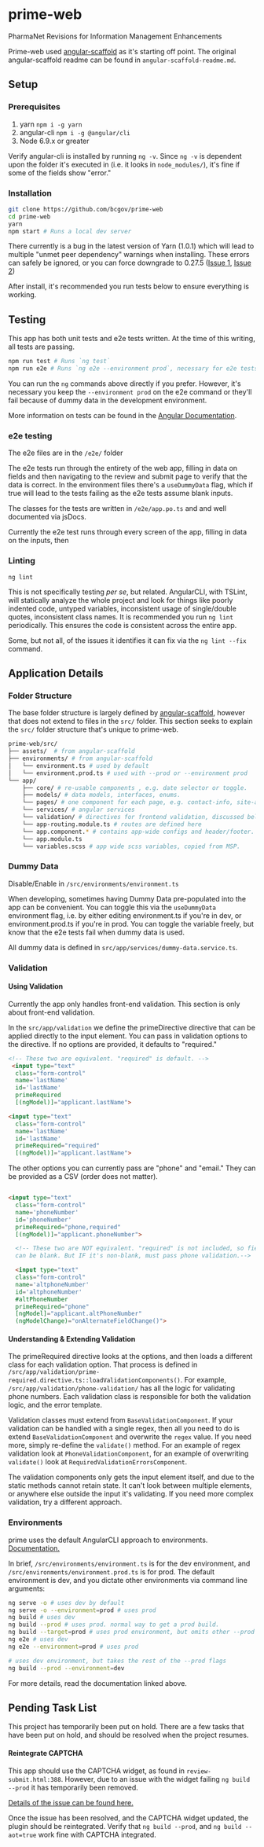 # prime-web
PharmaNet Revisions for Information Management Enhancements

Prime-web used [angular-scaffold](https://github.com/bcgov/angular-scaffold) as it's starting off point.  The original angular-scaffold readme can be found in `angular-scaffold-readme.md`.

## Setup

### Prerequisites

1. yarn `npm i -g yarn`
2. angular-cli `npm i -g @angular/cli`
3. Node 6.9.x or greater

Verify angular-cli is installed by running `ng -v`. Since `ng -v` is dependent upon the folder it's executed in (i.e. it looks in `node_modules/`), it's fine if some of the fields show "error." 

### Installation

```bash
git clone https://github.com/bcgov/prime-web
cd prime-web
yarn
npm start # Runs a local dev server
```

There currently is a bug in the latest version of Yarn (1.0.1) which will lead to multiple "unmet peer dependency" warnings when installing. These errors can safely be ignored, or you can force downgrade to 0.27.5 ([Issue 1](https://github.com/angular/angular-cli/issues/7658), [Issue 2](https://github.com/yarnpkg/yarn/issues/4433))

After install, it's recommended you run tests below to ensure everything is working.


## Testing

This app has both unit tests and e2e tests written. At the time of this writing, all tests are passing.

```bash
npm run test # Runs `ng test`
npm run e2e # Runs `ng e2e --environment prod`, necessary for e2e tests.
```

You can run the `ng` commands above directly if you prefer. However, it's necessary you keep the `--environment prod` on the e2e command or they'll fail because of dummy data in the development environment.

More information on tests can be found in the [Angular Documentation](https://angular.io/guide/testing).

### e2e testing

The e2e files are in the `/e2e/` folder

The e2e tests run through the entirety of the web app, filling in data on fields and then navigating to the review and submit page to verify that the data is correct.  In the environment files there's a `useDummyData` flag, which if true will lead to the tests failing as the e2e tests assume blank inputs.

The classes for the tests are written in `/e2e/app.po.ts` and and well documented via jsDocs.


Currently the e2e test runs through every screen of the app, filling in data on the inputs, then 

### Linting

`ng lint`

This is not specifically testing *per se*, but related. AngularCLI, with TSLint, will statically analyze the whole project and look for things like poorly indented code, untyped variables, inconsistent usage of single/double quotes, inconsistent class names.  It is recommended you run `ng lint` periodically. This ensures the code is consistent across the entire app.

Some, but not all, of the issues it identifies it can fix via the `ng lint --fix` command.

## Application Details

### Folder Structure

The base folder structure is largely defined by [angular-scaffold](https://github.com/bcgov/angular-scaffold), however that does not extend to files in the `src/` folder. This section seeks to explain the `src/` folder structure that's unique to prime-web.


```bash
prime-web/src/
├── assets/  # from angular-scaffold
├── environments/ # from angular-scaffold
│   └── environment.ts # used by default
│   └── environment.prod.ts # used with --prod or --environment prod
└── app/
    ├── core/ # re-usable components , e.g. date selector or toggle.
    ├── models/ # data models, interfaces, enums.
    └── pages/ # one component for each page, e.g. contact-info, site-access
    └── services/ # angular services
    └── validation/ # directives for frontend validation, discussed below
    └── app-routing.module.ts # routes are defined here
    └── app.component.* # contains app-wide configs and header/footer.
    └── app.module.ts
    └── variables.scss # app wide scss variables, copied from MSP.
```

### Dummy Data

Disable/Enable in `/src/environments/environment.ts`

When developing, sometimes having Dummy Data pre-populated into the app can be convenient.  You can toggle this via the `useDummyData` environment flag, i.e. by either editing environment.ts if you're in dev, or environment.prod.ts if you're in prod. You can toggle the variable freely, but know that the e2e tests fail when dummy data is used.

All dummy data is defined in `src/app/services/dummy-data.service.ts`.


### Validation

#### Using Validation

Currently the app only handles front-end validation. This section is only about front-end validation.

In the `src/app/validation` we define the primeDirective directive that can be applied directly to the input element. You can pass in validation options to the directive. If no options are provided, it defaults to "required."
 
```html
<!-- These two are equivalent. "required" is default. -->
 <input type="text"
  class="form-control"
  name='lastName'
  id='lastName'
  primeRequired
  [(ngModel)]="applicant.lastName">

<input type="text"
  class="form-control"
  name='lastName'
  id='lastName'
  primeRequired="required"
  [(ngModel)]="applicant.lastName">
```

The other options you can currently pass are "phone" and "email."  They can be provided as a CSV (order does not matter). 

```html

<input type="text"
  class="form-control"
  name='phoneNumber'
  id='phoneNumber'
  primeRequired="phone,required"
  [(ngModel)]="applicant.phoneNumber">

  <!-- These two are NOT equivalent. "required" is not included, so field can
  can be blank. But IF it's non-blank, must pass phone validation.-->

  <input type="text"
  class="form-control"
  name='altphoneNumber'
  id='altphoneNumber'
  #altPhoneNumber
  primeRequired="phone"
  [ngModel]="applicant.altPhoneNumber"
  (ngModelChange)="onAlternateFieldChange()">
```

#### Understanding & Extending Validation

The primeRequired directive looks at the options, and then loads a different class for each validation option.  That process is defined in `/src/app/validation/prime-required.directive.ts::loadValidationComponents()`. For example, `/src/app/validation/phone-validation/` has all the logic for validating phone numbers. Each validation class is responsible for both the validation logic, and the error template. 

Validation classes must extend from `BaseValidationComponent`. If your validation can be handled with a single regex, then all you need to do is extend `BaseValidationComponent` and overwrite the `regex` value.  If you need more, simply re-define the `validate()` method.  For an example of regex validation look at `PhoneValidationComponent`, for an example of overwriting `validate()` look at `RequiredValidationErrorsComponent`.

The validation components only gets the input element itself, and due to the static methods cannot retain state. It can't look between multiple elements, or anywhere else outside the input it's validating. If you need more complex validation, try a different approach. 

### Environments

prime uses the default AngularCLI approach to environments. [Documentation.](https://github.com/angular/angular-cli/wiki/build)

In brief, `/src/environments/environment.ts` is for the dev environment, and `/src/environments/environment.prod.ts` is for prod.  The default environment is dev, and you dictate other environments via command line arguments:

```bash
ng serve -o # uses dev by default
ng serve -o --environment=prod # uses prod
ng build # uses dev
ng build --prod # uses prod. normal way to get a prod build.
ng build --target=prod # uses prod environment, but omits other --prod flags.
ng e2e # uses dev
ng e2e --environment=prod # uses prod

# uses dev environment, but takes the rest of the --prod flags
ng build --prod --environment=dev
```

For more details, read the documentation linked above.

## Pending Task List

This project has temporarily been put on hold.  There are a few tasks that have been put on hold, and should be resolved when the project resumes.

#### Reintegrate CAPTCHA

This app should use the CAPTCHA widget, as found in `review-submit.html:388`. However, due to an issue with the widget failing `ng build --prod` it has temporarily been removed.

[Details of the issue can be found here.](https://github.com/bcgov/MyGovBC-CAPTCHA-Widget/issues/3)

Once the issue has been resolved, and the CAPTCHA widget updated, the plugin should be reintegrated. Verify that `ng build --prod`, and `ng build --aot=true` work fine with CAPTCHA integrated.
